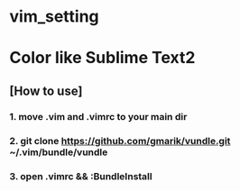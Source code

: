 vim_setting
===========

# Color like Sublime Text2

## [How to use] 
### 1. move .vim and .vimrc to your main dir
### 2. git clone https://github.com/gmarik/vundle.git ~/.vim/bundle/vundle
### 3. open .vimrc && :BundleInstall
